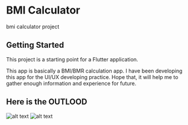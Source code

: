 # BMI Calculator

bmi calculator project

## Getting Started

This project is a starting point for a Flutter application.

This app is basically a BMI/BMR calculation app. I have been developing this app for the UI/UX developing practice. Hope that, it will help me to gather enough information and experience for future.

## Here is the OUTLOOD

![alt text](https://ibb.co/XsJwHKX)
![alt text](https://ibb.co/vZ8N0hn)

